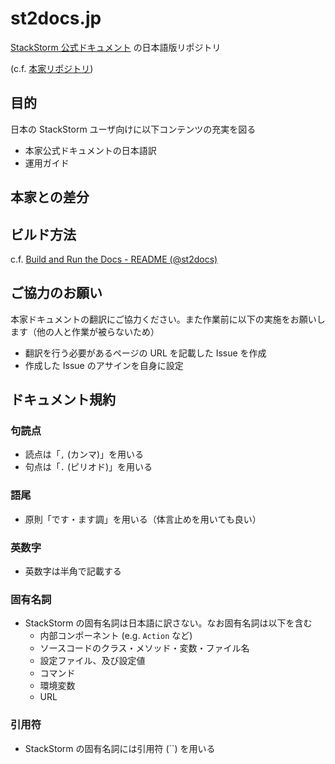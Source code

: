 # st2docs.jp
[StackStorm 公式ドキュメント](https://docs.stackstorm.com/) の日本語版リポジトリ

(c.f. [本家リポジトリ](https://github.com/StackStorm/st2docs))

## 目的
日本の StackStorm ユーザ向けに以下コンテンツの充実を図る

* 本家公式ドキュメントの日本語訳
* 運用ガイド

## 本家との差分

## ビルド方法
c.f. [Build and Run the Docs - README (@st2docs)](https://github.com/StackStorm/st2docs/blob/master/README.md#build-and-run-the-docs)

## ご協力のお願い
本家ドキュメントの翻訳にご協力ください。また作業前に以下の実施をお願いします（他の人と作業が被らないため）
* 翻訳を行う必要があるページの URL を記載した Issue を作成
* 作成した Issue のアサインを自身に設定

## ドキュメント規約
### 句読点
* 読点は「`,` (カンマ)」を用いる
* 句点は「`.` (ピリオド)」を用いる

### 語尾
* 原則「です・ます調」を用いる（体言止めを用いても良い）

### 英数字
* 英数字は半角で記載する

### 固有名詞
* StackStorm の固有名詞は日本語に訳さない。なお固有名詞は以下を含む
  - 内部コンポーネント (e.g. `Action` など)
  - ソースコードのクラス・メソッド・変数・ファイル名
  - 設定ファイル、及び設定値
  - コマンド
  - 環境変数
  - URL

### 引用符
  - StackStorm の固有名詞には引用符 (\`\`) を用いる
